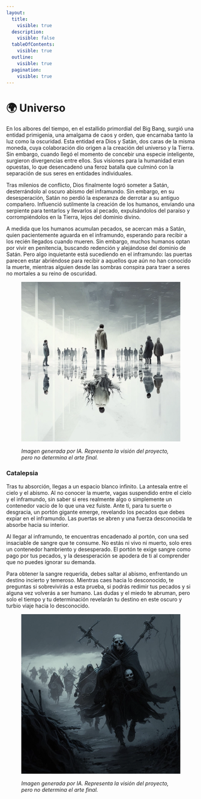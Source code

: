 ```yaml
---
layout:
  title:
    visible: true
  description:
    visible: false
  tableOfContents:
    visible: true
  outline:
    visible: true
  pagination:
    visible: true
---
```


# 🌍 Universo&#x20;

En los albores del tiempo, en el estallido primordial del Big Bang, surgió una entidad primigenia, una amalgama de caos y orden, que encarnaba tanto la luz como la oscuridad. Esta entidad era Dios y Satán, dos caras de la misma moneda, cuya colaboración dio origen a la creación del universo y la Tierra. Sin embargo, cuando llegó el momento de concebir una especie inteligente, surgieron divergencias entre ellos. Sus visiones para la humanidad eran opuestas, lo que desencadenó una feroz batalla que culminó con la separación de sus seres en entidades individuales.

Tras milenios de conflicto, Dios finalmente logró someter a Satán, desterrándolo al oscuro abismo del inframundo. Sin embargo, en su desesperación, Satán no perdió la esperanza de derrotar a su antiguo compañero. Influenció sutilmente la creación de los humanos, enviando una serpiente para tentarlos y llevarlos al pecado, expulsándolos del paraíso y corrompiéndolos en la Tierra, lejos del dominio divino.

A medida que los humanos acumulan pecados, se acercan más a Satán, quien pacientemente aguarda en el inframundo, esperando para recibir a los recién llegados cuando mueren. Sin embargo, muchos humanos optan por vivir en penitencia, buscando redención y alejándose del dominio de Satán. Pero algo inquietante está sucediendo en el inframundo: las puertas parecen estar abriéndose para recibir a aquellos que aún no han conocido la muerte, mientras alguien desde las sombras conspira para traer a seres no mortales a su reino de oscuridad.

<figure><img src="../.gitbook/assets/image (1).png" alt=""><figcaption><p><em>Imagen generada por IA. Representa la visión del proyecto, pero no determina el arte final.</em></p></figcaption></figure>

### Catalepsia

Tras tu absorción, llegas a un espacio blanco infinito. La antesala entre el cielo y el abismo. Al no conocer la muerte, vagas suspendido entre el cielo y el inframundo, sin saber si eres realmente algo o simplemente un contenedor vacío de lo que una vez fuiste. Ante ti, para tu suerte o desgracia, un portón gigante emerge, revelando los pecados que debes expiar en el inframundo. Las puertas se abren y una fuerza desconocida te absorbe hacia su interior.

Al llegar al inframundo, te encuentras encadenado al portón, con una sed insaciable de sangre que te consume. No estás ni vivo ni muerto, solo eres un contenedor hambriento y desesperado. El portón te exige sangre como pago por tus pecados, y la desesperación se apodera de ti al comprender que no puedes ignorar su demanda.

Para obtener la sangre requerida, debes saltar al abismo, enfrentando un destino incierto y temeroso. Mientras caes hacia lo desconocido, te preguntas si sobrevivirás a esta prueba, si podrás redimir tus pecados y si alguna vez volverás a ser humano. Las dudas y el miedo te abruman, pero solo el tiempo y tu determinación revelarán tu destino en este oscuro y turbio viaje hacia lo desconocido.

<figure><img src="../.gitbook/assets/image (3).png" alt=""><figcaption><p><em>Imagen generada por IA. Representa la visión del proyecto, pero no determina el arte final.</em></p></figcaption></figure>

